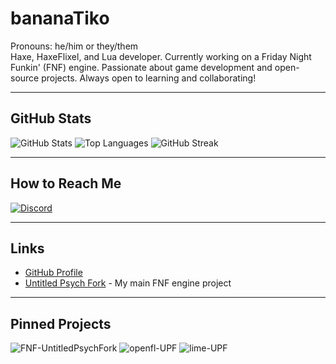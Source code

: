 # bananaTiko

Pronouns: he/him or they/them  
Haxe, HaxeFlixel, and Lua developer. Currently working on a Friday Night Funkin' (FNF) engine. Passionate about game development and open-source projects. Always open to learning and collaborating!

---

## GitHub Stats

<picture>
  <source media="(prefers-color-scheme: dark)" srcset="https://github-readme-stats.vercel.app/api?username=bananaTiko&show_icons=true&theme=dark&hide_border=true">
  <source media="(prefers-color-scheme: light)" srcset="https://github-readme-stats.vercel.app/api?username=bananaTiko&show_icons=true&theme=default&hide_border=true">
  <img alt="GitHub Stats" src="https://github-readme-stats.vercel.app/api?username=bananaTiko&show_icons=true&theme=default&hide_border=true">
</picture>

<picture>
  <source media="(prefers-color-scheme: dark)" srcset="https://github-readme-stats.vercel.app/api/top-langs/?username=bananaTiko&layout=compact&theme=dark&hide_border=true">
  <source media="(prefers-color-scheme: light)" srcset="https://github-readme-stats.vercel.app/api/top-langs/?username=bananaTiko&layout=compact&theme=default&hide_border=true">
  <img alt="Top Languages" src="https://github-readme-stats.vercel.app/api/top-langs/?username=bananaTiko&layout=compact&theme=default&hide_border=true">
</picture>

<picture>
  <source media="(prefers-color-scheme: dark)" srcset="https://streak-stats.demolab.com?user=bananaTiko&theme=dark&hide_border=true">
  <source media="(prefers-color-scheme: light)" srcset="https://streak-stats.demolab.com?user=bananaTiko&theme=default&hide_border=true">
  <img alt="GitHub Streak" src="https://streak-stats.demolab.com?user=bananaTiko&theme=default&hide_border=true">
</picture>

---

## How to Reach Me

[![Discord](https://skillicons.dev/icons?i=discord&theme=dark)](https://discordapp.com/users/990121240062730250)

---

## Links

- [GitHub Profile](https://github.com/bananaTiko)
- [Untitled Psych Fork](https://github.com/Untitled-Psych-Fork) - My main FNF engine project

---

## Pinned Projects

<!-- FNF-UntitledPsychFork -->
<picture>
  <source media="(prefers-color-scheme: dark)" srcset="https://github-readme-stats.vercel.app/api/pin/?username=bananaTiko&repo=FNF-UntitledPsychFork&theme=dark&hide_border=true">
  <source media="(prefers-color-scheme: light)" srcset="https://github-readme-stats.vercel.app/api/pin/?username=bananaTiko&repo=FNF-UntitledPsychFork&theme=default&hide_border=true">
  <img alt="FNF-UntitledPsychFork" src="https://github-readme-stats.vercel.app/api/pin/?username=bananaTiko&repo=FNF-UntitledPsychFork&theme=default&hide_border=true">
</picture>

<!-- openfl-UPF -->
<picture>
  <source media="(prefers-color-scheme: dark)" srcset="https://github-readme-stats.vercel.app/api/pin/?username=Untitled-Psych-Fork&repo=openfl-UPF&theme=dark&hide_border=true">
  <source media="(prefers-color-scheme: light)" srcset="https://github-readme-stats.vercel.app/api/pin/?username=Untitled-Psych-Fork&repo=openfl-UPF&theme=default&hide_border=true">
  <img alt="openfl-UPF" src="https://github-readme-stats.vercel.app/api/pin/?username=Untitled-Psych-Fork&repo=openfl-UPF&theme=default&hide_border=true">
</picture>

<!-- lime-UPF -->
<picture>
  <source media="(prefers-color-scheme: dark)" srcset="https://github-readme-stats.vercel.app/api/pin/?username=Untitled-Psych-Fork&repo=lime-UPF&theme=dark&hide_border=true">
  <source media="(prefers-color-scheme: light)" srcset="https://github-readme-stats.vercel.app/api/pin/?username=Untitled-Psych-Fork&repo=lime-UPF&theme=default&hide_border=true">
  <img alt="lime-UPF" src="https://github-readme-stats.vercel.app/api/pin/?username=Untitled-Psych-Fork&repo=lime-UPF&theme=default&hide_border=true">
</picture>